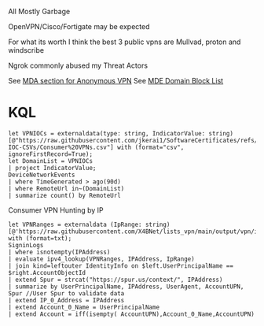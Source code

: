 All Mostly Garbage

OpenVPN/Cisco/Fortigate may be expected 

For what its worth I think the best 3 public vpns are Mullvad, proton and windscribe  

Ngrok commonly abused my Threat Actors  

See [MDA section for Anonymous VPN](https://github.com/jkerai1/SoftwareCertificates/tree/main/Bulk-IOC-CSVs/MDA#block-anonymous-ips)
See [MDE Domain Block List](https://github.com/jkerai1/SoftwareCertificates/blob/main/Bulk-IOC-CSVs/Consumer%20VPNs.csv)

# KQL

```
let VPNIOCs = externaldata(type: string, IndicatorValue: string)[@"https://raw.githubusercontent.com/jkerai1/SoftwareCertificates/refs/heads/main/Bulk-IOC-CSVs/Consumer%20VPNs.csv"] with (format="csv", ignoreFirstRecord=True);
let DomainList = VPNIOCs
| project IndicatorValue;
DeviceNetworkEvents
| where TimeGenerated > ago(90d)
| where RemoteUrl in~(DomainList)
| summarize count() by RemoteUrl

```


Consumer VPN Hunting by IP
```
let VPNRanges = externaldata (IpRange: string) [@'https://raw.githubusercontent.com/X4BNet/lists_vpn/main/output/vpn/ipv4.txt'] with (format=txt);
SigninLogs
| where isnotempty(IPAddress)
| evaluate ipv4_lookup(VPNRanges, IPAddress, IpRange)
| join kind=leftouter IdentityInfo on $left.UserPrincipalName == $right.AccountObjectId
| extend Spur = strcat("https://spur.us/context/", IPAddress)
| summarize by UserPrincipalName, IPAddress, UserAgent, AccountUPN, Spur //User Spur to validate data
| extend IP_0_Address = IPAddress
| extend Account_0_Name = UserPrincipalName
| extend Account = iff(isempty( AccountUPN),Account_0_Name,AccountUPN)
```
